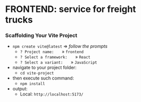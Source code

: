 # FRONTEND: service for freight trucks

### Scaffolding Your Vite Project

* ``npm create vite@latest`` => _follow the prompts_
    - ``? Project name:   ``   » ``frontend``
    - ``? Select a framework:   ``   » ``React``
    - ``? Select a variant:   ``    » ``JavaScript``
* navigate to your project folder:
  - ``cd vite-project``
* then execute such command:
  - ``npm install``
* output: 
  - Local: ``http://localhost:5173/``











